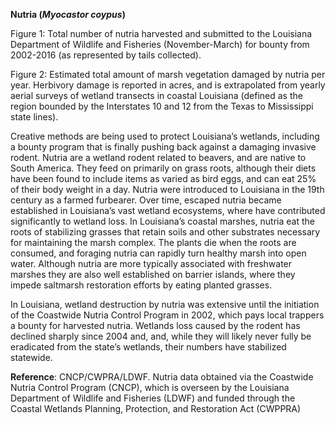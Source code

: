 **Nutria (*Myocastor coypus*)**

Figure 1: Total number of nutria harvested and submitted to the Louisiana Department of Wildlife and Fisheries (November-March) for bounty from 2002-2016 (as represented by tails collected).

Figure 2: Estimated total amount of marsh vegetation damaged by nutria per year. Herbivory damage is reported in acres, and is extrapolated from yearly aerial surveys of wetland transects in coastal Louisiana (defined as the region bounded by the Interstates 10 and 12 from the Texas to Mississippi state lines).

Creative methods are being used to protect Louisiana’s wetlands, including a bounty program that is finally pushing back against a damaging invasive rodent. Nutria are a wetland rodent related to beavers, and are native to South America. They feed on primarily on grass roots, although their diets have been found to include items as varied as bird eggs, and can eat 25% of their body weight in a day. Nutria were introduced to Louisiana in the 19th century as a farmed furbearer. Over time, escaped nutria became established in Louisiana’s vast wetland ecosystems, where have contributed significantly to wetland loss. In Louisiana’s coastal marshes, nutria eat the roots of stabilizing grasses that retain soils and other substrates necessary for maintaining the marsh complex. The plants die when the roots are consumed, and foraging nutria can rapidly turn healthy marsh into open water. Although nutria are more typically associated with freshwater marshes they are also well established on barrier islands, where they impede saltmarsh restoration efforts by eating planted grasses. 

In Louisiana, wetland destruction by nutria was extensive until the initiation of the Coastwide Nutria Control Program in 2002, which pays local trappers a bounty for harvested nutria. Wetlands loss caused by the rodent has declined sharply since 2004 and, and, while they will likely never fully be eradicated from the state’s wetlands, their numbers have stabilized statewide.

**Reference**: CNCP/CWPRA/LDWF. Nutria data obtained via the Coastwide Nutria Control Program (CNCP), which is overseen by the Louisiana Department of Wildlife and Fisheries (LDWF) and funded through the Coastal Wetlands Planning, Protection, and Restoration Act (CWPPRA)
